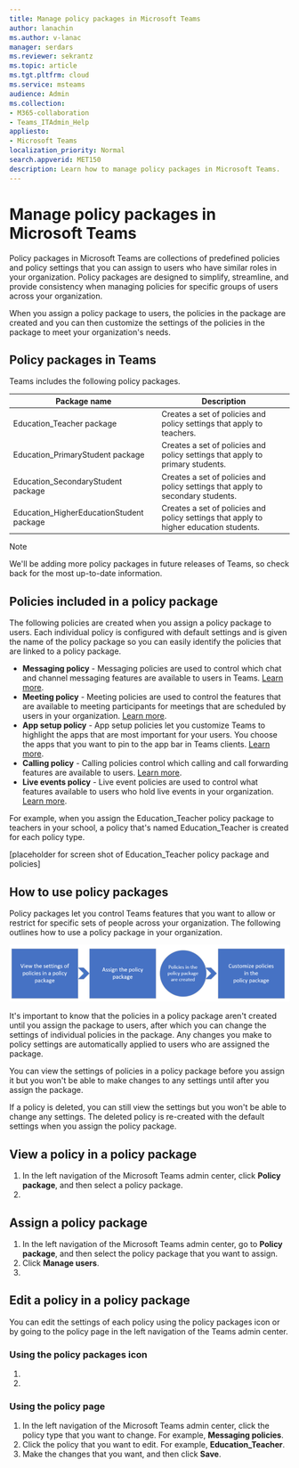 ```yaml
---
title: Manage policy packages in Microsoft Teams
author: lanachin
ms.author: v-lanac
manager: serdars
ms.reviewer: sekrantz
ms.topic: article
ms.tgt.pltfrm: cloud
ms.service: msteams
audience: Admin
ms.collection: 
- M365-collaboration
- Teams_ITAdmin_Help
appliesto: 
- Microsoft Teams
localization_priority: Normal
search.appverid: MET150
description: Learn how to manage policy packages in Microsoft Teams. 
---
```


# Manage policy packages in Microsoft Teams

Policy packages in Microsoft Teams are collections of predefined policies and policy settings that you can assign to users who have similar roles in your organization. Policy packages are designed to simplify, streamline, and provide consistency when managing policies for specific groups of users across your organization.  

When you assign a policy package to users, the policies in the package are created and you can then customize the settings of the policies in the package to meet your organization's needs.

## Policy packages in Teams

Teams includes the following policy packages.

|**Package name**  |**Description** |
|---------|---------|
|Education_Teacher package     |Creates a set of policies and policy settings that apply to teachers.      |
|Education_PrimaryStudent package    |Creates a set of policies and policy settings that apply to primary students.|
|Education_SecondaryStudent package    |Creates a set of policies and policy settings that apply to secondary students.         |
|Education_HigherEducationStudent package    |Creates a set of policies and policy settings that apply to higher education students.|

> [!NOTE]
> We'll be adding more policy packages in future releases of Teams, so check back for the most up-to-date information.  

## Policies included in a policy package

The following policies are created when you assign a policy package to users. Each individual policy is configured with default settings and is given the name of the policy package so you can easily identify the policies that are linked to a policy package.

- **Messaging policy** - Messaging policies are used to control which chat and channel messaging features are available to users in Teams. [Learn more](messaging-policies-in-teams.md).
- **Meeting policy** - Meeting policies are used to control the features that are available to meeting participants for meetings that are scheduled by users in your organization.  [Learn more](meeting-policies-in-teams.md).
- **App setup policy** - App setup policies let you customize Teams to highlight the apps that are most important for your users. You choose the apps that you want to pin to the app bar in Teams clients. [Learn more](teams-app-setup-policies.md).
- **Calling policy** - Calling policies control which calling and call forwarding features are available to users. [Learn more](teams-calling-policy.md).
- **Live events policy** - Live event policies are used to control what features available to users who hold live events in your organization. [Learn more](teams-live-events/set-up-for-teams-live-events.md).

For example, when you assign the Education_Teacher policy package to teachers in your school, a policy that's named Education_Teacher is created for each policy type.

[placeholder for screen shot of Education_Teacher policy package and policies]

## How to use policy packages

Policy packages let you control Teams features that you want to allow or restrict for specific sets of people across your organization. The following outlines how to use a policy package in your organization.

![Overview of how to use policy packages](media/manage-policy-packages-overview.png)

It's important to know that the policies in a policy package aren't created until you assign the package to users, after which you can change the settings of individual policies in the package. Any changes you make to policy settings are automatically applied to users who are assigned the  package.

You can view the settings of policies in a policy package before you assign it but you won't be able to make changes to any settings until after you assign the package.

If a policy is deleted, you can still view the settings but you won't be able to change any settings. The deleted policy is re-created with the default settings when you assign the policy package.

## View a policy in a policy package

1. In the left navigation of the Microsoft Teams admin center, click **Policy package**, and then select a policy package.
2. 

## Assign a policy package

1. In the left navigation of the Microsoft Teams admin center, go to **Policy package**, and then select the policy package that you want to assign. 
2. Click **Manage users**.
3. 

## Edit a policy in a policy package

You can edit the settings of each policy using the policy packages icon or by going to the policy page in the left navigation of the Teams admin center.

### Using the policy packages icon

1.
2.

### Using the policy page

1. In the left navigation of the Microsoft Teams admin center, click the policy type that you want to change. For example, **Messaging policies**. 
2. Click the policy that you want to edit.  For example, **Education_Teacher**.
3. Make the changes that you want, and then click **Save**.
